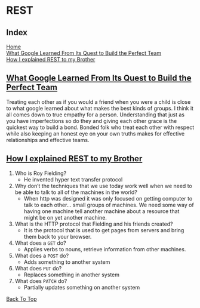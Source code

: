 # REST

## Index

[Home](../README.md)  
[What Google Learned From Its Quest to Build the Perfect Team](#what-google-learned-from-its-quest-to-build-the-perfect-team)  
[How I explained REST to my Brother](#how-i-explained-rest-to-my-brother)  

## [What Google Learned From Its Quest to Build the Perfect Team](https://www.google.com/amp/mobile.nytimes.com/2016/02/28/magazine/what-google-learned-from-its-quest-to-build-the-perfect-team.amp.html)

Treating each other as if you would a friend when you were a child is close to what google learned about what makes the best kinds of groups.  I think it all comes down to true empathy for a person. Understanding that just as you have imperfections so do they and giving each other grace is the quickest way to build a bond.  Bonded folk who treat each other with respect while also keeping an honest eye on your own truths makes for effective relationships and effective teams.

## [How I explained REST to my Brother](https://gist.github.com/brookr/5977550)

1. Who is Roy Fielding?
   - He invented hyper text transfer protocol
2. Why don’t the techniques that we use today work well when we need to be able to talk to all of the machines in the world?
   - When http was designed it was only focused on getting computer to talk to each other... small groups of machines. We need some way of having one machine tell another machine about a resource that might be on yet another machine.
3. What is the HTTP protocol that Fielding and his friends created?
   - It is the protocol that is used to get pages from servers and bring them back to your browser.
4. What does a `GET` do?
   - Applies verbs to nouns, retrieve information from other machines.
5. What does a `POST` do?
   - Adds something to another system
6. What does `PUT` do?
   - Replaces something in another system
7. What does `PATCH` do?
   - Partially updates something on another system

[Back To Top](#index)
